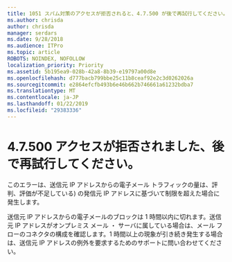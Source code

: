 ```yaml
---
title: 1051 スパム対策のアクセスが拒否されると、4.7.500 が後で再試行してください。
ms.author: chrisda
author: chrisda
manager: serdars
ms.date: 9/28/2018
ms.audience: ITPro
ms.topic: article
ROBOTS: NOINDEX, NOFOLLOW
localization_priority: Priority
ms.assetid: 5b195ea9-028b-42a8-8b39-e19797a00d8e
ms.openlocfilehash: d777bacb799bbe25c11b8ceaf92e2c3d0262026a
ms.sourcegitcommit: e2864efcfb493b6e46b662b746661a61232bdba7
ms.translationtype: MT
ms.contentlocale: ja-JP
ms.lasthandoff: 01/22/2019
ms.locfileid: "29383336"
---
```

# <a name="47500-access-denied-please-try-again-later"></a>4.7.500 アクセスが拒否されました、後で再試行してください。

このエラーは、送信元 IP アドレスからの電子メール トラフィックの量は、評判、評価が不足している) の発信元 IP アドレスに基づいて制限を超えた場合に発生します。
  
送信元 IP アドレスからの電子メールのブロックは 1 時間以内に切れます。送信元 IP アドレスがオンプレミス メール ・ サーバに属している場合は、メール フローのコネクタの構成を確認します。1 時間以上の現象が引き続き発生する場合は、送信元 IP アドレスの例外を要求するためのサポートに問い合わせてください。
  

